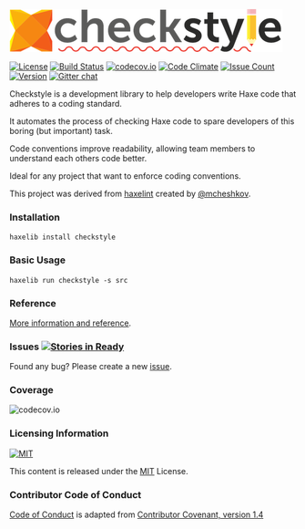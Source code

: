 ![logo](resources/logo.png)

[![License](https://img.shields.io/badge/license-MIT-blue.svg?style=flat)](http://opensource.org/licenses/MIT)
[![Build Status](https://travis-ci.org/HaxeCheckstyle/haxe-checkstyle.svg?branch=master)](https://travis-ci.org/HaxeCheckstyle/haxe-checkstyle)
[![codecov.io](https://codecov.io/github/HaxeCheckstyle/haxe-checkstyle/coverage.svg?branch=dev)](https://codecov.io/github/HaxeCheckstyle/haxe-checkstyle?branch=dev)
[![Code Climate](https://codeclimate.com/github/HaxeCheckstyle/haxe-checkstyle/badges/gpa.svg)](https://codeclimate.com/github/HaxeCheckstyle/haxe-checkstyle)
[![Issue Count](https://codeclimate.com/github/HaxeCheckstyle/haxe-checkstyle/badges/issue_count.svg)](https://codeclimate.com/github/HaxeCheckstyle/haxe-checkstyle)
[![Version](https://img.shields.io/badge/haxelib-v2.1.1-EA8220.svg)](http://lib.haxe.org/p/checkstyle/)
[![Gitter chat](https://badges.gitter.im/Join%20Chat.svg)](https://gitter.im/HaxeCheckstyle/haxe-checkstyle)

Checkstyle is a development library to help developers write Haxe code that adheres to a coding standard.

It automates the process of checking Haxe code to spare developers of this boring (but important) task.

Code conventions improve readability, allowing team members to understand each others code better.

Ideal for any project that want to enforce coding conventions.

This project was derived from [haxelint](https://github.com/mcheshkov/haxelint)
created by [@mcheshkov](https://github.com/mcheshkov).

### Installation

```
haxelib install checkstyle
```

### Basic Usage

```
haxelib run checkstyle -s src
```

### Reference

[More information and reference](http://haxecheckstyle.github.io/docs).

### Issues [![Stories in Ready](https://badge.waffle.io/HaxeCheckstyle/haxe-checkstyle.svg?label=ready&title=Ready)](http://waffle.io/HaxeCheckstyle/haxe-checkstyle)

Found any bug? Please create a new [issue](https://github.com/HaxeCheckstyle/haxe-checkstyle/issues/new).

### Coverage

![codecov.io](https://codecov.io/github/HaxeCheckstyle/haxe-checkstyle/branch.svg?branch=dev)

### Licensing Information

[![MIT](https://upload.wikimedia.org/wikipedia/commons/8/83/License_icon-mit.png)](http://opensource.org/licenses/MIT)

This content is released under the [MIT](http://opensource.org/licenses/MIT) License.

### Contributor Code of Conduct

[Code of Conduct](https://github.com/CoralineAda/contributor_covenant) is adapted from
[Contributor Covenant, version 1.4](http://contributor-covenant.org/version/1/4)
